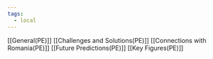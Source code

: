 ```yaml
---
tags:
  - local
---
```

[[General(PE)]]
[[Challenges and Solutions(PE)]]
[[Connections with Romania(PE)]]
[[Future Predictions(PE)]]
[[Key Figures(PE)]]
